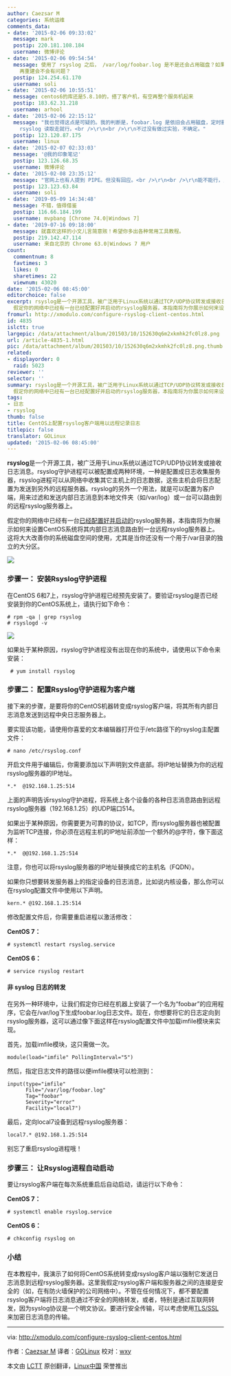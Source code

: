 ```yaml
---
author: Caezsar M
categories: 系统运维
comments_data:
- date: '2015-02-06 09:33:02'
  message: mark
  postip: 220.181.108.184
  username: 微博评论
- date: '2015-02-06 09:54:54'
  message: 使用了 rsyslog 之后， /var/log/foobar.log 是不是还会占用磁盘？如果定时删除 /var/log/foobar.log
    再重建会不会有问题？
  postip: 124.254.61.170
  username: soli
- date: '2015-02-06 10:55:51'
  message: centos6的库还是5.8.10的，搭了客户机，有空再整个服务机起来
  postip: 183.62.31.218
  username: arhool
- date: '2015-02-06 22:15:12'
  message: "我也觉得这点是可疑的。我的判断是，foobar.log 是依旧会占用磁盘，定时删除不会有问题。<br />\r\n<br />\r\n个人觉得，这个问题也许可以这样解决？即将该日志文件定义一个管道（pipe），这样
    rsyslog 读取走就行。<br />\r\n<br />\r\n不过没有做过实验，不确定。"
  postip: 123.120.87.175
  username: linux
- date: '2015-02-07 02:33:03'
  message: '@我的印象笔记'
  postip: 123.126.68.35
  username: 微博评论
- date: '2015-02-08 23:35:12'
  message: "官网上也有人提到 PIPE。但没有回应。<br />\r\n<br />\r\n能不能行，只能实验一下才知道了。"
  postip: 123.123.63.84
  username: soli
- date: '2019-05-09 14:34:48'
  message: 不错，值得借鉴
  postip: 116.66.184.199
  username: mvpbang [Chrome 74.0|Windows 7]
- date: '2019-07-16 09:18:00'
  message: 就喜欢这样的小文儿言简意赅！希望你多出各种常用工具教程。
  postip: 219.142.47.114
  username: 来自北京的 Chrome 63.0|Windows 7 用户
count:
  commentnum: 8
  favtimes: 3
  likes: 0
  sharetimes: 22
  viewnum: 43020
date: '2015-02-06 08:45:00'
editorchoice: false
excerpt: rsyslog是一个开源工具，被广泛用于Linux系统以通过TCP/UDP协议转发或接收日志消息。rsyslog守护进程可以被配置成两种环境，一种是配置成日志收集服务器，rsyslog进程可以从网络中收集其它主机上的日志数据，这些主机会将日志配置为发送到另外的远程服务器。rsyslog的另外一个用法，就是可以配置为客户端，用来过滤和发送内部日志消息到本地文件夹（如/var/log）或一台可以路由到的远程rsyslog服务器上。
  假定你的网络中已经有一台已经配置好并启动的rsyslog服务器，本指南将为你展示如何来设置CentOS系统将其内部日志消息路由到一台远程r
fromurl: http://xmodulo.com/configure-rsyslog-client-centos.html
id: 4835
islctt: true
largepic: /data/attachment/album/201503/10/152630q6m2xkmhk2fc0lz8.png
url: /article-4835-1.html
pic: /data/attachment/album/201503/10/152630q6m2xkmhk2fc0lz8.png.thumb.jpg
related:
- displayorder: 0
  raid: 5023
reviewer: ''
selector: ''
summary: rsyslog是一个开源工具，被广泛用于Linux系统以通过TCP/UDP协议转发或接收日志消息。rsyslog守护进程可以被配置成两种环境，一种是配置成日志收集服务器，rsyslog进程可以从网络中收集其它主机上的日志数据，这些主机会将日志配置为发送到另外的远程服务器。rsyslog的另外一个用法，就是可以配置为客户端，用来过滤和发送内部日志消息到本地文件夹（如/var/log）或一台可以路由到的远程rsyslog服务器上。
  假定你的网络中已经有一台已经配置好并启动的rsyslog服务器，本指南将为你展示如何来设置CentOS系统将其内部日志消息路由到一台远程r
tags:
- 日志
- rsyslog
thumb: false
title: CentOS上配置rsyslog客户端用以远程记录日志
titlepic: false
translator: GOLinux
updated: '2015-02-06 08:45:00'
---
```


**rsyslog**是一个开源工具，被广泛用于Linux系统以通过TCP/UDP协议转发或接收日志消息。rsyslog守护进程可以被配置成两种环境，一种是配置成日志收集服务器，rsyslog进程可以从网络中收集其它主机上的日志数据，这些主机会将日志配置为发送到另外的远程服务器。rsyslog的另外一个用法，就是可以配置为客户端，用来过滤和发送内部日志消息到本地文件夹（如/var/log）或一台可以路由到的远程rsyslog服务器上。


假定你的网络中已经有一台[已经配置好并启动的](http://linux.cn/article-5023-1.html)rsyslog服务器，本指南将为你展示如何来设置CentOS系统将其内部日志消息路由到一台远程rsyslog服务器上。这将大大改善你的系统磁盘空间的使用，尤其是当你还没有一个用于/var目录的独立的大分区。


![](/data/attachment/album/201503/10/152630q6m2xkmhk2fc0lz8.png)


### 步骤一： 安装Rsyslog守护进程


在CentOS 6和7上，rsyslog守护进程已经预先安装了。要验证rsyslog是否已经安装到你的CentOS系统上，请执行如下命令：



```
# rpm -qa | grep rsyslog
# rsyslogd -v 

```

![](/data/attachment/album/201502/06/084555h6c44qppq4dxw6qc.jpg)


如果处于某种原因，rsyslog守护进程没有出现在你的系统中，请使用以下命令来安装：



```
 # yum install rsyslog 

```

### 步骤二： 配置Rsyslog守护进程为客户端


接下来的步骤，是要将你的CentOS机器转变成rsyslog客户端，将其所有内部日志消息发送到远程中央日志服务器上。


要实现该功能，请使用你喜爱的文本编辑器打开位于/etc路径下的rsyslog主配置文件：



```
# nano /etc/rsyslog.conf 

```

开启文件用于编辑后，你需要添加以下声明到文件底部。将IP地址替换为你的远程rsyslog服务器的IP地址。



```
*.*  @192.168.1.25:514 

```

上面的声明告诉rsyslog守护进程，将系统上各个设备的各种日志消息路由到远程rsyslog服务器（192.168.1.25）的UDP端口514。


如果出于某种原因，你需要更为可靠的协议，如TCP，而rsyslog服务器也被配置为监听TCP连接，你必须在远程主机的IP地址前添加一个额外的@字符，像下面这样：



```
*.*  @@192.168.1.25:514 

```

注意，你也可以将rsyslog服务器的IP地址替换成它的主机名（FQDN）。


如果你只想要转发服务器上的指定设备的日志消息，比如说内核设备，那么你可以在rsyslog配置文件中使用以下声明。



```
kern.* @192.168.1.25:514 

```

修改配置文件后，你需要重启进程以激活修改：


**CentOS 7：**



```
# systemctl restart rsyslog.service 

```

**CentOS 6：**



```
# service rsyslog restart 

```

#### 非 syslog 日志的转发


在另外一种环境中，让我们假定你已经在机器上安装了一个名为“foobar”的应用程序，它会在/var/log下生成foobar.log日志文件。现在，你想要将它的日志定向到rsyslog服务器，这可以通过像下面这样在rsyslog配置文件中加载imfile模块来实现。


首先，加载imfile模块，这只需做一次。



```
module(load="imfile" PollingInterval="5") 

```

然后，指定日志文件的路径以便imfile模块可以检测到：



```
input(type="imfile"
      File="/var/log/foobar.log"
      Tag="foobar"
      Severity="error"
      Facility="local7")

```

最后，定向local7设备到远程rsyslog服务器：



```
local7.* @192.168.1.25:514

```

别忘了重启rsyslog进程哦！


### 步骤三： 让Rsyslog进程自动启动


要让rsyslog客户端在每次系统重启后自动启动，请运行以下命令：


**CentOS 7：**



```
# systemctl enable rsyslog.service 

```

**CentOS 6：**



```
# chkconfig rsyslog on 

```

### 小结


在本教程中，我演示了如何将CentOS系统转变成rsyslog客户端以强制它发送日志消息到远程rsyslog服务器。这里我假定rsyslog客户端和服务器之间的连接是安全的（如，在有防火墙保护的公司网络中）。不管在任何情况下，都不要配置rsyslog客户端将日志消息通过不安全的网络转发，或者，特别是通过互联网转发，因为syslog协议是一个明文协议。要进行安全传输，可以考虑使用[TLS/SSL](http://www.rsyslog.com/doc/rsyslog_tls.html)来加密日志消息的传输。




---


via: <http://xmodulo.com/configure-rsyslog-client-centos.html>


作者：[Caezsar M](http://xmodulo.com/author/caezsar) 译者：[GOLinux](https://github.com/GOLinux) 校对：[wxy](https://github.com/wxy)


本文由 [LCTT](https://github.com/LCTT/TranslateProject) 原创翻译，[Linux中国](http://linux.cn/) 荣誉推出
